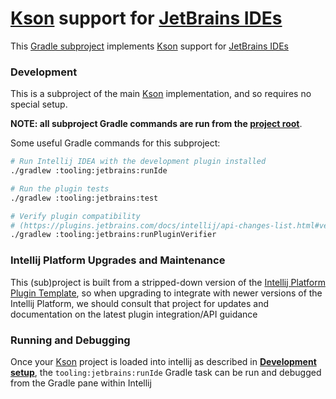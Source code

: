# [Kson](https://kson.org) support for [JetBrains IDEs](https://www.jetbrains.com/products/#type=ide)

This [Gradle subproject](https://docs.gradle.org/current/userguide/multi_project_builds.html) implements [Kson](https://kson.org) support for [JetBrains IDEs](https://www.jetbrains.com/products/#type=ide)

### Development

This is a subproject of the main [Kson](../../readme.md) implementation, and so requires no special setup.

**NOTE: all subproject Gradle commands are run from the [project root](../..)**.

Some useful Gradle commands for this subproject:

```bash
# Run Intellij IDEA with the development plugin installed
./gradlew :tooling:jetbrains:runIde

# Run the plugin tests
./gradlew :tooling:jetbrains:test

# Verify plugin compatibility
# (https://plugins.jetbrains.com/docs/intellij/api-changes-list.html#verifying-compatibility)
./gradlew :tooling:jetbrains:runPluginVerifier
```

### Intellij Platform Upgrades and Maintenance

This (sub)project is built from a stripped-down version of the [Intellij Platform Plugin Template](https://github.com/JetBrains/intellij-platform-plugin-template), so when upgrading to integrate with newer versions of the Intellij Platform, we should consult that project for updates and documentation on the latest plugin integration/API guidance

### Running and Debugging

Once your [Kson](../../readme.md) project is loaded into intellij as described in [**Development setup**](https://github.com/kson-org/kson#development-setup), the `tooling:jetbrains:runIde` Gradle task can be run and debugged from the Gradle pane within Intellij
